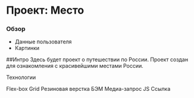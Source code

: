 # Проект: Место

### Обзор

* Данные пользователя
* Картинки


##Интро
Здесь будет проект о путешествии по России. Проект создан для ознакомления с красивейшими местами России.

Технологии

Flex-box
Grid
Резиновая верстка
БЭМ
Медиа-запрос
JS
Ссылка